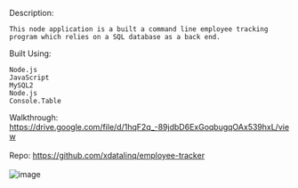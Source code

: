 Description:

    This node application is a built a command line employee tracking program which relies on a SQL database as a back end.

Built Using:
    
    Node.js
    JavaScript
    MySQL2
    Node.js
    Console.Table


Walkthrough: https://drive.google.com/file/d/1hqF2q_-89jdbD6ExGoqbugqOAx539hxL/view <br><br>
Repo: https://github.com/xdatalinq/employee-tracker <br><br>
![image](https://user-images.githubusercontent.com/89672040/182041971-cc3134f7-b553-4849-a2d6-e9de24c2314b.png)
